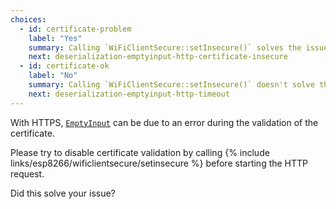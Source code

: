 ```yaml
---
choices:
  - id: certificate-problem
    label: "Yes"
    summary: Calling `WiFiClientSecure::setInsecure()` solves the issue.
    next: deserialization-emptyinput-http-certificate-insecure
  - id: certificate-ok
    label: "No"
    summary: Calling `WiFiClientSecure::setInsecure()` doesn't solve the issue.
    next: deserialization-emptyinput-http-timeout
---
```


With HTTPS, [`EmptyInput`](/v6/api/misc/deserializationerror/#emptyinput) can be due to an error during the validation of the certificate.

Please try to disable certificate validation by calling {% include links/esp8266/wificlientsecure/setinsecure %} before starting the HTTP request.

Did this solve your issue?